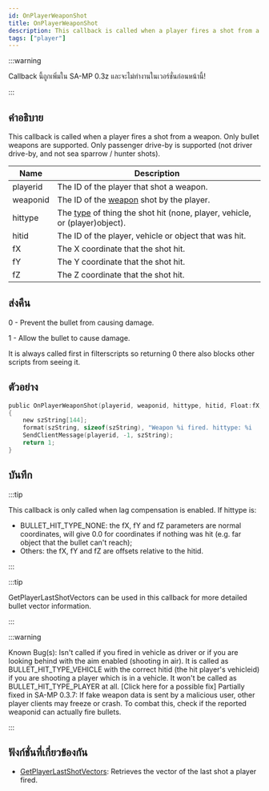 ```yaml
---
id: OnPlayerWeaponShot
title: OnPlayerWeaponShot
description: This callback is called when a player fires a shot from a weapon.
tags: ["player"]
---
```


:::warning

Callback นี้ถูกเพิ่มใน SA-MP 0.3z และจะไม่ทำงานในเวอร์ชั่นก่อนหน้านี้!

:::

## คำอธิบาย

This callback is called when a player fires a shot from a weapon. Only bullet weapons are supported. Only passenger drive-by is supported (not driver drive-by, and not sea sparrow / hunter shots).

| Name     | Description                                                                                               |
| -------- | --------------------------------------------------------------------------------------------------------- |
| playerid | The ID of the player that shot a weapon.                                                                  |
| weaponid | The ID of the [weapon](../resources/weaponids) shot by the player.                                        |
| hittype  | The [type](../resources/bullethittypes) of thing the shot hit (none, player, vehicle, or (player)object). |
| hitid    | The ID of the player, vehicle or object that was hit.                                                     |
| fX       | The X coordinate that the shot hit.                                                                       |
| fY       | The Y coordinate that the shot hit.                                                                       |
| fZ       | The Z coordinate that the shot hit.                                                                       |

## ส่งคืน

0 - Prevent the bullet from causing damage.

1 - Allow the bullet to cause damage.

It is always called first in filterscripts so returning 0 there also blocks other scripts from seeing it.

## ตัวอย่าง

```c
public OnPlayerWeaponShot(playerid, weaponid, hittype, hitid, Float:fX, Float:fY, Float:fZ)
{
    new szString[144];
    format(szString, sizeof(szString), "Weapon %i fired. hittype: %i   hitid: %i   pos: %f, %f, %f", weaponid, hittype, hitid, fX, fY, fZ);
    SendClientMessage(playerid, -1, szString);
    return 1;
}
```

## บันทึก

:::tip

This callback is only called when lag compensation is enabled.
If hittype is:

- BULLET_HIT_TYPE_NONE: the fX, fY and fZ parameters are normal coordinates, will give 0.0 for coordinates if nothing was hit (e.g. far object that the bullet can't reach);
- Others: the fX, fY and fZ are offsets relative to the hitid.

:::

:::tip

GetPlayerLastShotVectors can be used in this callback for more detailed bullet vector information.

:::

:::warning

Known Bug(s):
Isn't called if you fired in vehicle as driver or if you are looking behind with the aim enabled (shooting in air).
It is called as BULLET_HIT_TYPE_VEHICLE with the correct hitid (the hit player's vehicleid) if you are shooting a player which is in a vehicle. It won't be called as BULLET_HIT_TYPE_PLAYER at all. [Click here for a possible fix]
Partially fixed in SA-MP 0.3.7: If fake weapon data is sent by a malicious user, other player clients may freeze or crash. To combat this, check if the reported weaponid can actually fire bullets.

:::

## ฟังก์ชั่นที่เกี่ยวข้องกัน

- [GetPlayerLastShotVectors](../functions/GetPlayerLastShotVectors): Retrieves the vector of the last shot a player fired.
